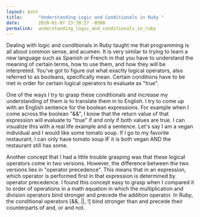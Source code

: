 ```yaml
---
layout: post
title:      "Understanding Logic and Conditionals in Ruby "
date:       2020-01-07 13:39:27 -0500
permalink:  understanding_logic_and_conditionals_in_ruby
---
```


Dealing with logic and conditionals in Ruby taught me that programming is all about common sense, and acumen. It is very similar to trying to learn  a new language such as Spanish or French in that you have to understand the meaning of certain terms, how to use them, and how they will be interpreted. You've got to figure out what exactly logical operators, also referred to as booleans, specifically mean. Certain conditions have to be met in order for certain logical operators to evaluate as "true". 

One of the ways I try to grasp these conditionals and increase my understanding of them is to translate them in to English. I try to come up with an English sentence for the boolean expressions.  For example when I come across the boolean  "&&", I know that the return value of that expression will evaluate to "true" if and only if both values are true. I can visualize this with a real life example and a sentence. Let's say I am a vegan individual and I would like some tomato soup. If I go to my favorite restaurant, I can only have tomato soup IF it is both vegan AND the restaurant still has some. 

Another concept that I had a little trouble grasping was that these logical operators come in two versions. However, the difference between the two versions lies in "operator precedence". This means that in an expression, which operator is performed first in that expression is determined by operator precedence. I found this concept easy to grasp when I compared it  to order of operations in a math equation in which the multiplication and division operators bind stronger and precede the addition operator. In Ruby, the conditional operators [&&, ||, !] bind stronger than and precede their counterparts of and, or and not. 
